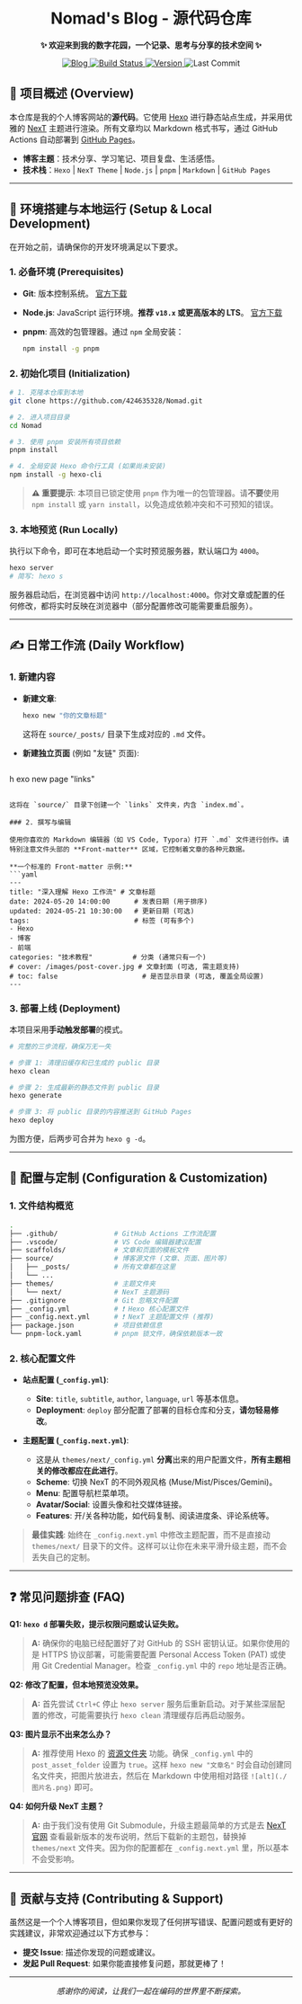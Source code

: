 <div align="center">

#  Nomad's Blog - 源代码仓库

**✨ 欢迎来到我的数字花园，一个记录、思考与分享的技术空间 ✨**

</div>

<p align="center">
  <!-- 在线访问 -->
  <a href="https://424635328.github.io/Nomad/" target="_blank">
    <img src="https://img.shields.io/badge/Blog-在线访问-brightgreen?style=for-the-badge&logo=micro.blog" alt="Blog">
  </a>
  <!-- 构建状态 -->
  <a href="https://github.com/424635328/Nomad/actions/workflows/pages.yml" target="_blank">
    <img src="https://img.shields.io/github/actions/workflow/status/424635328/Nomad/pages.yml?branch=main&style=for-the-badge&logo=githubactions&logoColor=white" alt="Build Status">
  </a>
  <!-- 依赖状态 -->
  <a href="https://github.com/424635328/Nomad/blob/main/package.json" target="_blank">
    <img src="https://img.shields.io/github/package-json/v/424635328/Nomad?style=for-the-badge&logo=npm" alt="Version">
  </a>
  <!-- 最后提交 -->
  <img src="https://img.shields.io/github/last-commit/424635328/Nomad?style=for-the-badge&logo=git&logoColor=white" alt="Last Commit">
</p>

## 📖 项目概述 (Overview)

本仓库是我的个人博客网站的**源代码**。它使用 [Hexo](https://hexo.io/zh-cn/) 进行静态站点生成，并采用优雅的 [NexT](https://theme-next.js.org/) 主题进行渲染。所有文章均以 Markdown 格式书写，通过 GitHub Actions 自动部署到 [GitHub Pages](https://pages.github.com/)。

- **博客主题**：技术分享、学习笔记、项目复盘、生活感悟。
- **技术栈**：`Hexo` | `NexT Theme` | `Node.js` | `pnpm` | `Markdown` | `GitHub Pages`

---

## 🚀 环境搭建与本地运行 (Setup & Local Development)

在开始之前，请确保你的开发环境满足以下要求。

### 1. 必备环境 (Prerequisites)

- **Git**: 版本控制系统。 [官方下载](https://git-scm.com/downloads)
- **Node.js**: JavaScript 运行环境。**推荐 `v18.x` 或更高版本的 LTS**。 [官方下载](https://nodejs.org/zh-cn/)
- **pnpm**: 高效的包管理器。通过 `npm` 全局安装：

  ```bash
  npm install -g pnpm
  ```

### 2. 初始化项目 (Initialization)

```bash
# 1. 克隆本仓库到本地
git clone https://github.com/424635328/Nomad.git

# 2. 进入项目目录
cd Nomad

# 3. 使用 pnpm 安装所有项目依赖
pnpm install

# 4. 全局安装 Hexo 命令行工具 (如果尚未安装)
npm install -g hexo-cli
```

> **⚠️ 重要提示**: 本项目已锁定使用 `pnpm` 作为唯一的包管理器。请**不要**使用 `npm install` 或 `yarn install`，以免造成依赖冲突和不可预知的错误。

### 3. 本地预览 (Run Locally)

执行以下命令，即可在本地启动一个实时预览服务器，默认端口为 `4000`。

```bash
hexo server
# 简写: hexo s
```

服务器启动后，在浏览器中访问 `http://localhost:4000`。你对文章或配置的任何修改，都将实时反映在浏览器中（部分配置修改可能需要重启服务）。

---

## ✍️ 日常工作流 (Daily Workflow)

### 1. 新建内容

- **新建文章**:

  ```bash
  hexo new "你的文章标题"
  ```

  这将在 `source/_posts/` 目录下生成对应的 `.md` 文件。

- **新建独立页面** (例如 "友链" 页面):

  ```bash

h  exo new page "links"

  ```
  
  这将在 `source/` 目录下创建一个 `links` 文件夹，内含 `index.md`。

### 2. 撰写与编辑

使用你喜欢的 Markdown 编辑器（如 VS Code, Typora）打开 `.md` 文件进行创作。请特别注意文件头部的 **Front-matter** 区域，它控制着文章的各种元数据。

**一个标准的 Front-matter 示例:**
```yaml
---
title: "深入理解 Hexo 工作流" # 文章标题
date: 2024-05-20 14:00:00      # 发表日期 (用于排序)
updated: 2024-05-21 10:30:00   # 更新日期 (可选)
tags:                          # 标签 (可有多个)
  - Hexo
  - 博客
  - 前端
categories: "技术教程"          # 分类 (通常只有一个)
# cover: /images/post-cover.jpg # 文章封面 (可选, 需主题支持)
# toc: false                     # 是否显示目录 (可选, 覆盖全局设置)
---
```

### 3. 部署上线 (Deployment)

本项目采用**手动触发部署**的模式。

```bash
# 完整的三步流程，确保万无一失

# 步骤 1: 清理旧缓存和已生成的 public 目录
hexo clean

# 步骤 2: 生成最新的静态文件到 public 目录
hexo generate

# 步骤 3: 将 public 目录的内容推送到 GitHub Pages
hexo deploy
```

为图方便，后两步可合并为 `hexo g -d`。

---

## 🔧 配置与定制 (Configuration & Customization)

### 1. 文件结构概览

```bash
.
├── .github/              # GitHub Actions 工作流配置
├── .vscode/              # VS Code 编辑器建议配置
├── scaffolds/            # 文章和页面的模板文件
├── source/               # 博客源文件 (文章、页面、图片等)
│   ├── _posts/           # 所有文章都在这里
│   └── ...
├── themes/               # 主题文件夹
│   └── next/             # NexT 主题源码
├── .gitignore            # Git 忽略文件配置
├── _config.yml           # ❗ Hexo 核心配置文件
├── _config.next.yml      # ❗ NexT 主题配置文件 (推荐)
├── package.json          # 项目依赖信息
└── pnpm-lock.yaml        # pnpm 锁文件，确保依赖版本一致
```

### 2. 核心配置文件

- **站点配置 (`_config.yml`)**:
  - **Site**: `title`, `subtitle`, `author`, `language`, `url` 等基本信息。
  - **Deployment**: `deploy` 部分配置了部署的目标仓库和分支，**请勿轻易修改**。

- **主题配置 (`_config.next.yml`)**:
  - 这是从 `themes/next/_config.yml` **分离**出来的用户配置文件，**所有主题相关的修改都应在此进行**。
  - **Scheme**: 切换 NexT 的不同外观风格 (Muse/Mist/Pisces/Gemini)。
  - **Menu**: 配置导航栏菜单项。
  - **Avatar/Social**: 设置头像和社交媒体链接。
  - **Features**: 开/关各种功能，如代码复制、阅读进度条、评论系统等。

> **最佳实践**: 始终在 `_config.next.yml` 中修改主题配置，而不是直接动 `themes/next/` 目录下的文件。这样可以让你在未来平滑升级主题，而不会丢失自己的定制。

---

## ❓ 常见问题排查 (FAQ)

**Q1: `hexo d` 部署失败，提示权限问题或认证失败。**
> **A:** 确保你的电脑已经配置好了对 GitHub 的 SSH 密钥认证。如果你使用的是 HTTPS 协议部署，可能需要配置 Personal Access Token (PAT) 或使用 Git Credential Manager。检查 `_config.yml` 中的 `repo` 地址是否正确。

**Q2: 修改了配置，但本地预览没效果。**
> **A:** 首先尝试 `Ctrl+C` 停止 `hexo server` 服务后重新启动。对于某些深层配置的修改，可能需要执行 `hexo clean` 清理缓存后再启动服务。

**Q3: 图片显示不出来怎么办？**
> **A:** 推荐使用 Hexo 的 [资源文件夹](https://hexo.io/zh-cn/docs/asset-folders) 功能。确保 `_config.yml` 中的 `post_asset_folder` 设置为 `true`。这样 `hexo new "文章名"` 时会自动创建同名文件夹，把图片放进去，然后在 Markdown 中使用相对路径 `![alt](./图片名.png)` 即可。

**Q4: 如何升级 NexT 主题？**
> **A:** 由于我们没有使用 Git Submodule，升级主题最简单的方式是去 [NexT 官网](https://theme-next.js.org/) 查看最新版本的发布说明，然后下载新的主题包，替换掉 `themes/next` 文件夹。因为你的配置都在 `_config.next.yml` 里，所以基本不会受影响。

---

## 🤝 贡献与支持 (Contributing & Support)

虽然这是一个个人博客项目，但如果你发现了任何拼写错误、配置问题或有更好的实践建议，非常欢迎通过以下方式参与：

- **提交 Issue**: 描述你发现的问题或建议。
- **发起 Pull Request**: 如果你能直接修复问题，那就更棒了！

<div align="center">

---
*感谢你的阅读，让我们一起在编码的世界里不断探索。*

</div>